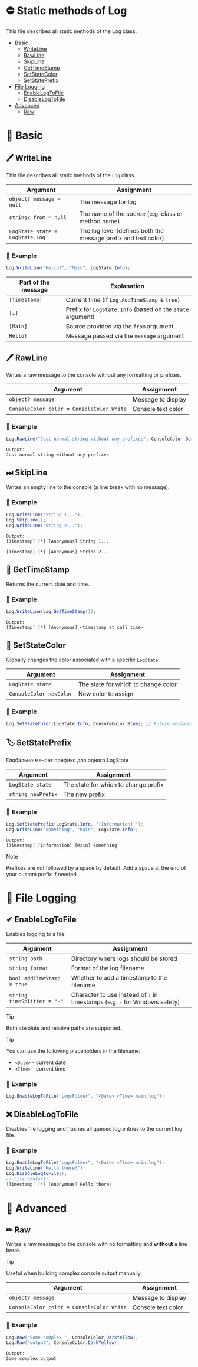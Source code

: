 # ⛔ Static methods of Log

This file describes all static methods of the Log class.
- [Basic](#-basic)
  - [WriteLine](#-writeline)
  - [RawLine](#-rawline)
  - [SkipLine](#-skipline)
  - [GetTimeStamp](#-gettimestamp)
  - [SetStateColor](#-setstatecolor)
  - [SetStatePrefix](#-setstateprefix)
- [File Logging](-#filelogging)
  - [EnableLogToFile](#-enablelogtofile)
  - [DisableLogToFile](#-disablelogtofile)
- [Advanced](-#advanced)
  - [Raw](-#raw)

# 📃 Basic

## 🖊 WriteLine

This file describes all static methods of the `Log` class.

| Argument                        | Assignment                                                 |
|---------------------------------|------------------------------------------------------------|
| `object? message = null`        | The message for log                                        |
| `string? from = null`           | The name of the source (e.g. class or method name)         |
| `LogState state = LogState.Log` | The log level (defines both the message prefix and text color) |

 ### 📄 Example
 
 ```csharp
Log.WriteLine("Hello!", "Main", LogState.Info);
 ```
 
| Part of the message | Explanation                                        |
|---------------------|----------------------------------------------------|
| `[Timestamp]`       | Current time (if `Log.AddTimeStamp` is `true`)     |
| `[i]`               | Prefix for `LogState.Info` (based on the `state` argument) |
| `[Main]`            | Source provided via the `from` argument                 |
| `Hello!`            | Message passed via the `message` argument               |

## 🖊 RawLine

Writes a raw message to the console without any formatting or prefixes.

| Argument                                  | Assignment          |
|-------------------------------------------|---------------------|
| `object? message`                         | Message to display |
| `ConsoleColor color = ConsoleColor.White` | Console text color |

 ### 📄 Example
 
  ```csharp
Log.RawLine("Just normal string without any prefixes", ConsoleColor.DarkYellow);
 ```
 
 ```
 Output:
Just normal string without any prefixes
```

## ⏭ SkipLine

Writes an empty line to the console (a line break with no message).

 ### 📄 Example
 
```csharp
Log.WriteLine("String 1...");
Log.SkipLine();
Log.WriteLine("String 2...");
```

 ```
 Output:
[Timestamp] [*] [Anonymous] String 1...

[Timestamp] [*] [Anonymous] String 2...
```


## 📅 GetTimeStamp

Returns the current date and time.

 ### 📄 Example
 ```csharp
Log.WriteLine(Log.GetTimeStamp());
```

```
Output:
[Timestamp] [*] [Anonymous] <timestamp at call time>
```


## 🎨 SetStateColor

Globally changes the color associated with a specific `LogState`.


| Argument                | Assignment                               |
|-------------------------|------------------------------------------|
| `LogState state`        | The state for which to change color |
| `ConsoleColor newColor` | New color to assign                               |

 ### 📄 Example
 ```csharp
Log.SetStateColor(LogState.Info, ConsoleColor.Blue); // Future messages with LogState.Info will now be blue
```

## 🏷 SetStatePrefix

Глобально меняет префикс для одного LogState

| Argument                | Assignment                                  |
|-------------------------|---------------------------------------------|
| `LogState state`        | The state for which to change prefix |
| `string newPrefix`      | The new prefix                               |

 ### 📄 Example
 ```csharp
Log.SetStatePrefix(LogState.Info, "[Information] ");
Log.WriteLine("Something", "Main", LogState.Info);
```

```
Output:
[Timestamp] [Information] [Main] Something
```

> [!NOTE]  
> Prefixes are not followed by a space by default. Add a space at the end of your custom prefix if needed.

# 📁 File Logging

## ✔ EnableLogToFile

Enables logging to a file.

| Argument                    | Assignment                               |
|-----------------------------|------------------------------------------|
| `string path`               | Directory where logs should be stored               |
| `string format`             | Format of the log filename             |
| `bool addTimeStamp = true`  | Whether to add a timestamp to the filename      |
| `string timeSplitter = "-"` | Character to use instead of `:` in timestamps (e.g. `-` for Windows safety) |

> [!TIP]  
> Both absolute and relative paths are supported.

> [!TIP]
> You can use the following placeholders in the filename:
> - `<Date>` - current date
> - `<Time>` - current time

 ### 📄 Example
 ```csharp
Log.EnableLogToFile("LogsFolder", "<Date> <Time> main.log");
```

## ❌ DisableLogToFile

Disables file logging and flushes all queued log entries to the current log file.

 ### 📄 Example
 ```csharp
Log.EnableLogToFile("LogsFolder", "<Date> <Time> main.log");
Log.WriteLine("Hello there!");
Log.DisableLogToFile();
// File content:
[Timestamp] [*] [Anonymous] Hello there!
```

# 💎 Advanced

## ✏ Raw

Writes a raw message to the console with no formatting and **without** a line break.

> [!TIP]
> Useful when building complex console output manually.

| Argument                                  | Assignment          |
|-------------------------------------------|---------------------|
| `object? message`                         | Message to display |
| `ConsoleColor color = ConsoleColor.White` | Console text color       |

 ### 📄 Example
 
  ```csharp
Log.Raw("Some complex ", ConsoleColor.DarkYellow);
Log.Raw("output", ConsoleColor.DarkYellow);
 ```
 
 ```
 Output:
Some complex output
```
